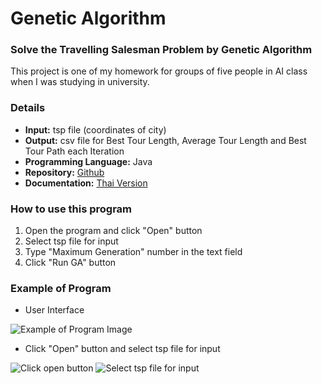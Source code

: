 # Genetic Algorithm
### Solve the Travelling Salesman Problem by Genetic Algorithm
This project is one of my homework for groups of five people in AI class when I was studying in university.

### Details
* **Input:** tsp file (coordinates of city) 
* **Output:** csv file for Best Tour Length, Average Tour Length and Best Tour Path each Iteration
* **Programming Language:** Java
* **Repository:** [Github](https://github.com/tachagon/AI_Assignment_2)
* **Documentation:** [Thai Version](https://1drv.ms/b/s!AhYMCBhrIhkUmBip90qO464Z3bBh)

### How to use this program
1. Open the program and click "Open" button
2. Select tsp file for input
3. Type "Maximum Generation" number in the text field
4. Click "Run GA" button

### Example of Program
* User Interface

![Example of Program Image](http://i.imgur.com/7prPWo3.png)

* Click "Open" button and select tsp file for input

![Click open button](http://i.imgur.com/74jx4G3.png)
![Select tsp file for input](http://i.imgur.com/brhXIdW.png)
